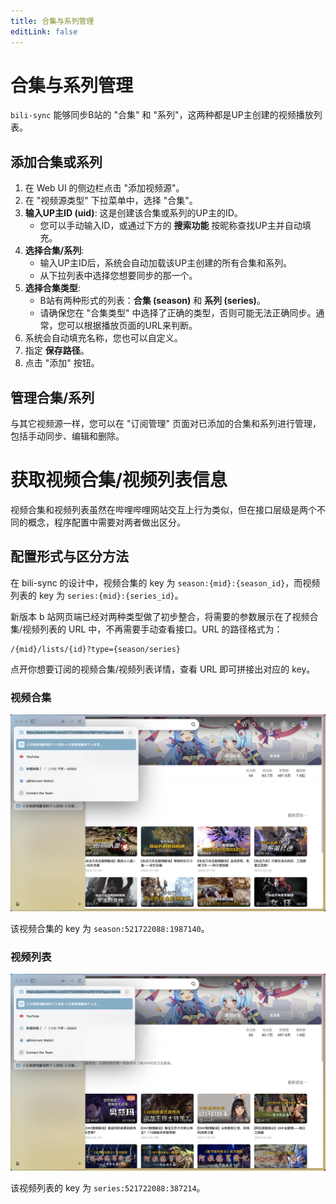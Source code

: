 ```yaml
---
title: 合集与系列管理
editLink: false
---
```


# 合集与系列管理

`bili-sync` 能够同步B站的 "合集" 和 "系列"，这两种都是UP主创建的视频播放列表。

## 添加合集或系列

1.  在 Web UI 的侧边栏点击 "添加视频源"。
2.  在 "视频源类型" 下拉菜单中，选择 "合集"。
3.  **输入UP主ID (uid)**: 这是创建该合集或系列的UP主的ID。
    - 您可以手动输入ID，或通过下方的 **搜索功能** 按昵称查找UP主并自动填充。
4.  **选择合集/系列**:
    - 输入UP主ID后，系统会自动加载该UP主创建的所有合集和系列。
    - 从下拉列表中选择您想要同步的那一个。
5.  **选择合集类型**:
    - B站有两种形式的列表：**合集 (season)** 和 **系列 (series)**。
    - 请确保您在 "合集类型" 中选择了正确的类型，否则可能无法正确同步。通常，您可以根据播放页面的URL来判断。
6.  系统会自动填充名称，您也可以自定义。
7.  指定 **保存路径**。
8.  点击 "添加" 按钮。

## 管理合集/系列

与其它视频源一样，您可以在 "订阅管理" 页面对已添加的合集和系列进行管理，包括手动同步、编辑和删除。

# 获取视频合集/视频列表信息

视频合集和视频列表虽然在哔哩哔哩网站交互上行为类似，但在接口层级是两个不同的概念，程序配置中需要对两者做出区分。

## 配置形式与区分方法

在 bili-sync 的设计中，视频合集的 key 为 `season:{mid}:{season_id}`，而视频列表的 key 为 `series:{mid}:{series_id}`。

新版本 b 站网页端已经对两种类型做了初步整合，将需要的参数展示在了视频合集/视频列表的 URL 中，不再需要手动查看接口。URL 的路径格式为：


```
/{mid}/lists/{id}?type={season/series}
```

点开你想要订阅的视频合集/视频列表详情，查看 URL 即可拼接出对应的 key。

### 视频合集

![image](./assets/season.webp)

该视频合集的 key 为 `season:521722088:1987140`。

### 视频列表

![image](./assets/series.webp)

该视频列表的 key 为 `series:521722088:387214`。